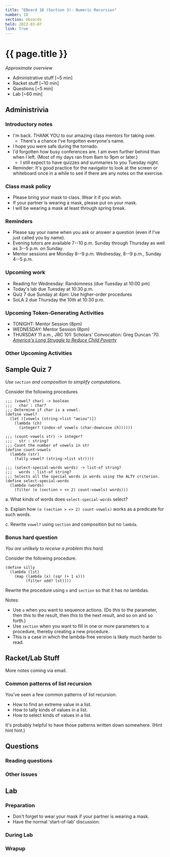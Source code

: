 ```yaml
---
title: "EBoard 18 (Section 3): Numeric Recursion"
number: 18
section: eboards
held: 2022-03-07
link: true
---
```

# {{ page.title }}

_Approximate overview_

* Administrative stuff [~5 min]
* Racket stuff [~10 min]
* Questions [~5 min]
* Lab [~60 min]

Administrivia
-------------

### Introductory notes

* I'm back.  THANK YOU to our amazing class mentors for taking over.
    * There's a chance I've forgotten everyone's name.
* I hope you were safe during the tornado.
* I'd forgotten how busy conferences are.  I am even further behind than
  when I left.  (Most of my days ran from 8am to 9pm or later.)
    * I still expect to have quizzes and summaries to you Tuesday night.
* Reminder: It's good practice for the navigator to look at the screen 
  or whiteboard once in a while to see if there are any notes on
  the exercise.

### Class mask policy

* Please bring your mask to class.  Wear it if you wish.
* If your partner is wearing a mask, please put on your mask.
* I will be wearing a mask at least through spring break.

### Reminders

* Please say your name when you ask or answer a question (even if I've
  just called you by name).
* Evening tutors are available 7--10 p.m. Sunday through Thursday as
  well as 3--5 p.m. on Sunday.
* Mentor sessions are Monday 8--9 p.m.  Wednesday, 8--9 p.m., Sunday 4--5 p.m.

### Upcoming work

* Reading for Wednesday: Randomness (due Tuesday at 10:00 pm)
* Today's lab due Tuesday at 10:30 p.m.
* Quiz 7 due Sunday at 4pm: Use higher-order procedures
* SoLA 2 due Thursday the 10th at 10:30 p.m.

### Upcoming Token-Generating Activities

* TONIGHT: Mentor Session (8pm)
* WEDNESDAY: Mentor Session (8pm)
* THURSDAY 11 a.m., JRC 101: Scholars' Convocation: Greg Duncan '70.
  [_America's Long Struggle to Reduce Child Poverty_](https://grinnellcollege.webex.com/grinnellcollege/onstage/g.php?MTID=e6593d17f299f27465981e67fd39a6580)

### Other Upcoming Activities

Sample Quiz 7
-------------

_Use `section` and composition to simplify computations._

Consider the following procedures

```drracket
;;; (vowel? char) -> boolean
;;;   char : char?
;;; Determine if char is a vowel.
(define vowel?
  (let ([vowels (string->list "aeiou")])
    (lambda (ch)
      (integer? (index-of vowels (char-downcase ch))))))

;;; (count-vowels str) -> integer?
;;;   str : string?
;;; Count the number of vowels in str
(define count-vowels
  (lambda (str)
    (tally vowel? (string->list str))))

;;; (select-special-words words) -> list-of string?
;;;   words : list-of string?
;;; Selects all the special words in words using the ALTV criterion.
(define select-special-words
  (lambda (words)
    (filter (o (section > <> 2) count-vowels) words)))
```

a. What kinds of words does `select-special-words` select?

b. Explain how `(o (section > <> 2) count-vowels)` works as a
predicate for such words.

c. Rewrite `vowel?` using `section` and composition but no
`lambda`.

### Bonus hard question

_You are unlikely to receive a problem this hard._

Consider the following procedure.

```drracket
(define silly
  (lambda (lst)
    (map (lambda (x) (sqr (+ 1 x)))
         (filter odd? lst))))
```

Rewrite the procedure using `o` and `section` so that it has *no* lambdas.

Notes:

* Use `o` when you want to sequence actions. (Do *this* to the parameter,
then *this* to the result, then *this* to the next result, and so on and
so forth.)
* Use `section` when you want to fill in one or more parameters to a procedure, thereby creating a new procedure.
* This is a case in which the lambda-free version is likely much harder to
  read.

Racket/Lab Stuff
----------------

More notes coming via email.

### Common patterns of list recursion

You've seen a few common patterns of list recursion.

* How to find an extreme value in a list.
* How to tally kinds of values in a list.
* How to select kinds of values in a list.

It's probably helpful to have those patterns written down somewhere.
(Hint hint hint.)

Questions
---------

### Reading questions

### Other issues

Lab
---

### Preparation

* Don't forget to wear your mask if your partner is wearing a mask.
* Have the normal 'start-of-lab' discussion.

### During Lab

### Wrapup

